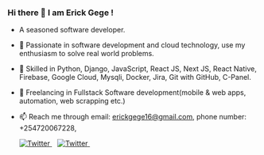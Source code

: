 ### Hi there 👋 I am Erick Gege !
- A seasoned software developer.
- 👀 Passionate in software development and cloud technology, use my enthusiasm to solve real world problems.
- 🌱 Skilled in Python, Django, JavaScript, React JS, Next JS, React Native, Firebase, Google Cloud, Mysqli, Docker, Jira, Git with GitHub, C-Panel.
- 💞️ Freelancing in Fullstack Software development(mobile & web apps, automation, web scrapping etc.) 
- 📫 Reach me through email: erickgege16@gmail.com, phone number: +254720067228,

  <p>
    <a href="https://twitter.com/gegerick">
      <img src="https://img.shields.io/twitter/follow/gegerick?label=Follow%20%40gegerick&style=social" alt="Twitter">
  </a>&ensp; 
  <a href="https://twitter.com/gegerick">
      <img src="https://img.shields.io/badge/LinkedIn-0077B5?style=for-the-badge&logo=linkedin&logoColor=white" alt="Twitter">
  </a>&ensp; 
  </p>

<!---
erick16-max/erick16-max is a ✨ special ✨ repository because its `README.md` (this file) appears on your GitHub profile.
You can click the Preview link to take a look at your changes.
--->
